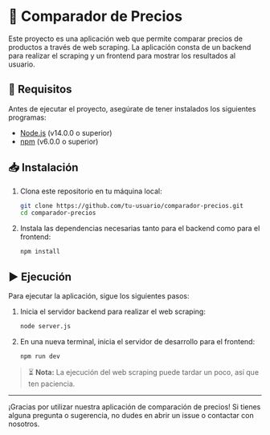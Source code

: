 # 🛒 Comparador de Precios

Este proyecto es una aplicación web que permite comparar precios de productos a través de web scraping. La aplicación consta de un backend para realizar el scraping y un frontend para mostrar los resultados al usuario.

## 🚀 Requisitos

Antes de ejecutar el proyecto, asegúrate de tener instalados los siguientes programas:

- [Node.js](https://nodejs.org/) (v14.0.0 o superior)
- [npm](https://www.npmjs.com/) (v6.0.0 o superior)

## 📥 Instalación

1. Clona este repositorio en tu máquina local:

    ```bash
    git clone https://github.com/tu-usuario/comparador-precios.git
    cd comparador-precios
    ```

2. Instala las dependencias necesarias tanto para el backend como para el frontend:

    ```bash
    npm install
    ```

## ▶️ Ejecución

Para ejecutar la aplicación, sigue los siguientes pasos:

1. Inicia el servidor backend para realizar el web scraping:

    ```bash
    node server.js
    ```

2. En una nueva terminal, inicia el servidor de desarrollo para el frontend:

    ```bash
    npm run dev
    ```

> ⏳ **Nota:** La ejecución del web scraping puede tardar un poco, así que ten paciencia.

---

¡Gracias por utilizar nuestra aplicación de comparación de precios! Si tienes alguna pregunta o sugerencia, no dudes en abrir un issue o contactar con nosotros.

